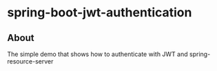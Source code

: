 # spring-boot-jwt-authentication

## About
The simple demo that shows how to authenticate with JWT and spring-resource-server
